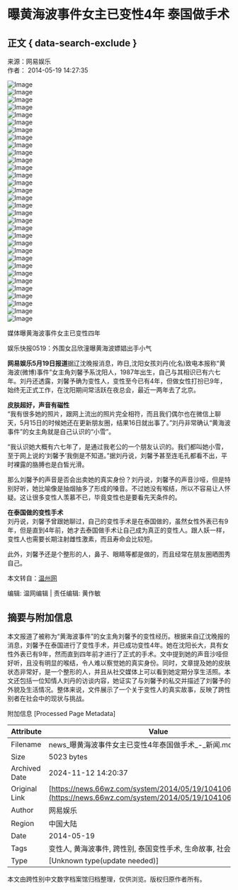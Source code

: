 # 曝黄海波事件女主已变性4年 泰国做手术

## 正文 { data-search-exclude }


来源：网易娱乐  
作者： 2014-05-19 14:27:35  

![Image](http://img3.cache.netease.com/photo/0003/2014-05-16/600x450_9SCI0ABK00AJ0003.jpg)  
![Image](http://img3.cache.netease.com/photo/0003/2014-05-16/600x450_9SCFUNN500AJ0003.jpg)  
![Image](http://img3.cache.netease.com/photo/0003/2014-05-16/600x450_9SCFUMLV00AJ0003.jpg)  
![Image](http://img3.cache.netease.com/photo/0003/2014-04-16/600x450_9PVI7ANG00B70003.jpg)  
![Image](http://img3.cache.netease.com/photo/0003/2013-12-20/600x450_9GHNP8HC00B70003.jpg)  
![Image](http://img3.cache.netease.com/photo/0003/2013-12-20/600x450_9GHNP7M300B70003.jpg)  
![Image](http://img4.cache.netease.com/photo/0003/2013-12-20/600x450_9GHNP6UU00B70003.jpg)  
![Image](http://img4.cache.netease.com/photo/0003/2013-12-04/600x450_9F82U47Q00AJ0003.jpg)  
![Image](http://img3.cache.netease.com/photo/0003/2014-05-16/600x450_9SCFUOH100AJ0003.jpg)  
![Image](http://img3.cache.netease.com/photo/0003/2014-05-16/600x450_9SCFUN5H00AJ0003.jpg)  
![Image](http://img4.cache.netease.com/photo/0003/2014-04-16/600x450_9PVI7T8B00B70003.JPG)  
![Image](http://img4.cache.netease.com/photo/0003/2014-04-16/600x450_9PVI58TG00B70003.JPG)  
![Image](http://img3.cache.netease.com/photo/0003/2013-12-20/600x450_9GHNP88000B70003.jpg)  
![Image](http://img4.cache.netease.com/photo/0003/2013-12-20/600x450_9GHNP7B000B70003.jpg)  
![Image](http://img4.cache.netease.com/photo/0003/2013-12-04/600x450_9F82U4S000AJ0003.jpg)  
![Image](http://img3.cache.netease.com/photo/0003/2013-12-04/600x450_9F82U3CJ00AJ0003.jpg)  
![Image](http://img3.cache.netease.com/photo/0003/2014-05-16/600x450_9SCFUO0A00AJ0003.jpg)  
![Image](http://img3.cache.netease.com/photo/0003/2014-05-16/600x450_9SCFUN0U00AJ0003.jpg)  
![Image](http://img4.cache.netease.com/photo/0003/2014-04-16/600x450_9PVI7JQ300B70003.JPG)  
![Image](http://img4.cache.netease.com/photo/0003/2014-04-16/600x450_9PVI4UPR00B70003.JPG)  
![Image](http://img4.cache.neteise.com/photo/0003/2013-12-20/600x450_9GHNP7QR00B70003.jpg)  
![Image](http://img3.cache.neteise.com/photo/0003/2013-12-20/600x450_9GHNP76800B70003.jpg)  
![Image](http://img4.cache.neteise.com/photo/0003/2013-12-04/600x450_9F82U4CG00AJ0003.jpg)  
![Image](http://img3.cache.neteise.com/photo/0003/2014-05-16/600x450_9SCFUOON00AJ0003.jpg)  
![Image](http://img3.cache.neteise.com/photo/0003/2014-05-16/600x450_9SCFUNG500AJ0003.jpg)  
![Image](http://img4.cache.neteise.com/photo/0003/2014-05-16/600x450_9SCFUMCM00AJ0003.jpg)  
![Image](http://img3.cache.neteise.com/photo/0003/2014-04-16/600x450_9PVI5JN300B70003.JPG)  
![Image](http://img3.cache.neteise.com/photo/0003/2013-12-20/600x450_9GHNP8BB00B70003.jpg)  
![Image](http://img3.cache.neteise.com/photo/0003/2013-12-20/600x450_9GHNP7FR00B70003.jpg)  
![Image](http://img4.cache.neteise.com/photo/0003/2013-12-20/600x450_9GHNP6OH00B70003.jpg)  
![Image](http://img4.cache.neteise.com/photo/0003/2013-12-04/600x450_9F82U3UJ00AJ0003.jpg)  
![Image](http://img1.cache.neteise.com/ent/2014/5/19/201405191239077c2b3_550.jpg)  

媒体曝黄海波事件女主已变性四年  

娱乐快报0519：外围女吕欣潼曝黄海波嫖娼出手小气  

**网易娱乐5月19日报道**据辽沈晚报消息，昨日,沈阳女孩刘丹(化名)致电本报称“黄海波(微博)事件”女主角刘馨予系沈阳人，1987年出生，自己与其相识已有六七年。刘丹还透露，刘馨予确为变性人，变性至今已有4年，但做女性打扮已9年，始终无正式工作，在沈阳期间常活跃在夜总会，最近一两年去了北京。

**皮肤超好，声音有磁性**  
“我有很多她的照片，跟网上流出的照片完全相符，而且我们偶尔也在微信上聊天，5月15日的时候她还在更新朋友圈，结果16日就出事了。”刘丹非常确认“黄海波事件”的女主角就是自己认识的“小雪”。

“我认识她大概有六七年了，是通过我老公的一个朋友认识的。我们都叫她小雪，至于网上说的‘刘馨予’我倒是不知道。”据刘丹说，刘馨予甚至连毛孔都看不出，平时裸露的胳膊也是白皙光滑。

那么刘馨予的声音是否会出卖她的真实身份？刘丹说，刘馨予的声音沙哑，但是特别好听，她比喻像是抽烟抽多了形成的嗓音。不过她没有喉结，所以不容易让人怀疑。这让很多变性人羡慕不已，毕竟变性也是要看先天条件的。

**在泰国做的变性手术**  
刘丹说，刘馨予曾跟她聊过，自己的变性手术是在泰国做的，虽然女性外表已有9年，但是直到4年前，她才去泰国做手术让自己成为真正的变性人。跟人妖一样，变性人也需要长期注射雌性激素，而且寿命会比较短。

此外，刘馨予还是个整形的人，鼻子、眼睛等都是做的，而且经常在朋友圈晒图秀自己。

本文转自：[温州网](https://www.66wz.com)

编辑: 温网编辑 | 责任编辑: 黄作敏

## 摘要与附加信息

<!-- tcd_abstract -->
本文报道了被称为“黄海波事件”的女主角刘馨予的变性经历。根据来自辽沈晚报的消息，刘馨予在泰国进行了变性手术，并已成功变性4年。她在沈阳长大，具有女性外表已有9年，然而直到四年前才进行了正式的手术。文中提到她的声音沙哑但好听，且没有明显的喉结，令人难以察觉她的真实身份。同时，文章提及她的皮肤状态非常好，是一个整形的人，并且从社交媒体上可以看到她定期分享生活照。本文还包括一位知情人刘丹的访谈内容，她证实了与刘馨予的私交并描述了刘馨予的外貌及生活情况。整体来说，文件展示了一个关于变性人的真实故事，反映了跨性别者在社会中的现状与挑战。
<!-- tcd_abstract_end -->

附加信息 [Processed Page Metadata]

| Attribute       | Value                                  |
|-----------------|----------------------------------------|
| Filename        | news_曝黄海波事件女主已变性4年泰国做手术_-_新闻.md                             |
| Size            | 5023 bytes                           |
| Archived Date   | 2024-11-12 14:20:37                             |
| Original Link   | [https://news.66wz.com/system/2014/05/19/104106424.shtml](https://news.66wz.com/system/2014/05/19/104106424.shtml)                       |
| Author          | 网易娱乐                               |
| Region          | 中国大陆                               |
| Date            | 2014-05-19                                 |
| Tags            | 变性人, 黄海波事件, 跨性别, 泰国变性手术, 生命故事, 社会现状                                 |
| Type            | [Unknown type(update needed)]                                 |
<!-- tcd_table_end -->

本文由跨性别中文数字档案馆归档整理，仅供浏览。版权归原作者所有。
